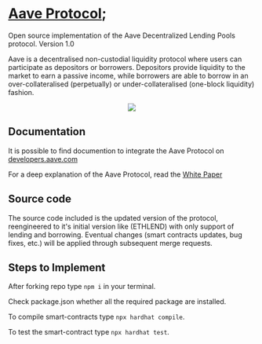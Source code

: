 # [Aave Protocol](https://aave.com/);

Open source implementation of the Aave Decentralized Lending Pools protocol. Version 1.0

Aave is a decentralised non-custodial liquidity protocol where users can participate as depositors or borrowers. Depositors provide liquidity to the market to earn a passive income, while borrowers are able to borrow in an over-collateralised (perpetually) or under-collateralised (one-block liquidity) fashion.

<p align="center">
 <img src="https://user-images.githubusercontent.com/87430736/198200803-c70fc71d-4c52-4b14-9937-b9b740d009e3.png">
</p>

## Documentation

It is possible to find documention to integrate the Aave Protocol on [developers.aave.com](https://developers.aave.com)

For a deep explanation of the Aave Protocol, read the [White Paper](./docs/Aave_Protocol_Whitepaper_v1_0.pdf)


## Source code

The source code included is the updated version of the protocol, reengineered to it's initial version like (ETHLEND) with only support of lending and borrowing. Eventual changes (smart contracts updates, bug fixes, etc.) will be applied through subsequent merge requests.

## Steps to Implement

After forking repo type ```npm i``` in your terminal.

Check package.json whether all the required package are installed.

To compile smart-contracts type ```npx hardhat compile```.

To test the smart-contract type ```npx hardhat test```.
